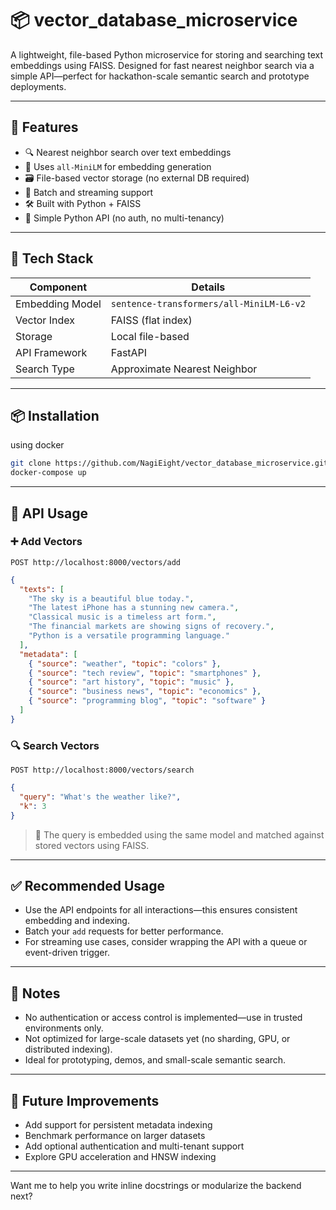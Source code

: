 # 📦 vector_database_microservice

A lightweight, file-based Python microservice for storing and searching text embeddings using FAISS. Designed for fast nearest neighbor search via a simple API—perfect for hackathon-scale semantic search and prototype deployments.

---

## 🚀 Features

- 🔍 Nearest neighbor search over text embeddings
- 🧠 Uses `all-MiniLM` for embedding generation
- 🗃️ File-based vector storage (no external DB required)
- 🧵 Batch and streaming support
- 🛠️ Built with Python + FAISS
- 📡 Simple Python API (no auth, no multi-tenancy)

---

## 🧰 Tech Stack

| Component        | Details                          |
|------------------|----------------------------------|
| Embedding Model  | `sentence-transformers/all-MiniLM-L6-v2` |
| Vector Index     | FAISS (flat index)               |
| Storage          | Local file-based                 |
| API Framework    | FastAPI      |
| Search Type      | Approximate Nearest Neighbor     |

---

## 📦 Installation

using docker
```bash
git clone https://github.com/NagiEight/vector_database_microservice.git
docker-compose up
```

---

## 🔌 API Usage

### ➕ Add Vectors

`POST http://localhost:8000/vectors/add`

```json
{
  "texts": [
    "The sky is a beautiful blue today.",
    "The latest iPhone has a stunning new camera.",
    "Classical music is a timeless art form.",
    "The financial markets are showing signs of recovery.",
    "Python is a versatile programming language."
  ],
  "metadata": [
    { "source": "weather", "topic": "colors" },
    { "source": "tech review", "topic": "smartphones" },
    { "source": "art history", "topic": "music" },
    { "source": "business news", "topic": "economics" },
    { "source": "programming blog", "topic": "software" }
  ]
}
```

### 🔍 Search Vectors

`POST http://localhost:8000/vectors/search`

```json
{
  "query": "What's the weather like?",
  "k": 3
}
```

> 🧠 The query is embedded using the same model and matched against stored vectors using FAISS.

---

## ✅ Recommended Usage

- Use the API endpoints for all interactions—this ensures consistent embedding and indexing.
- Batch your `add` requests for better performance.
- For streaming use cases, consider wrapping the API with a queue or event-driven trigger.

---

## 📌 Notes

- No authentication or access control is implemented—use in trusted environments only.
- Not optimized for large-scale datasets yet (no sharding, GPU, or distributed indexing).
- Ideal for prototyping, demos, and small-scale semantic search.

---

## 🧪 Future Improvements

- Add support for persistent metadata indexing
- Benchmark performance on larger datasets
- Add optional authentication and multi-tenant support
- Explore GPU acceleration and HNSW indexing

---

Want me to help you write inline docstrings or modularize the backend next?
